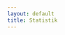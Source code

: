 ```yaml
---
layout: default
title: Statistik
---
```

<script src="/js/papaparse.min.js"></script>
<script src="https://d3js.org/d3.v4.min.js"></script>
<script src="https://cdnjs.cloudflare.com/ajax/libs/Chart.js/2.7.1/Chart.min.js"></script>



<div id="content">
    <div class="container">
        <canvas id="myChart" width="800" height="400"></canvas>
        <script>
                function average(data){
                    var myData = [];
                    switch(data[0]["PublYearMonth"].slice(5)){
                    case "jan": var month = "Januari";
                            break;
                    case "feb": var month = "Februari";
                            break;
                    case "mar": var month = "Mars";
                            break;
                    case "apr": var month = "April";
                            break;
                    case "maj": var month = "Maj";
                            break;
                    case "jun": var month = "Juni";
                            break;
                    case "jul": var month = "Juli";
                            break;
                    case "aug": var month = "Augusti";
                            break;
                    case "sep": var month = "September";
                            break;
                    case "okt": var month = "Oktober";
                            break;
                    case "nov": var month = "November";
                            break;
                    case "dec": var month = "December";
                            break;
                    }
                    for(var i = 0; i < 8;i++){
                        myData[i]=0;
                    }
                    for(var i = 0; i<data.length;i++){
                        myData[0] += parseFloat(data[i].S);
                        myData[1] += parseFloat(data[i].V);
                        myData[2] += parseFloat(data[i].MP);
                        myData[3] += parseFloat(data[i].M);
                        myData[4] += parseFloat(data[i].L);
                        myData[5] += parseFloat(data[i].C);
                        myData[6] += parseFloat(data[i].KD);
                        myData[7] += parseFloat(data[i].SD);
                    }
                    for(var i = 0; i <8;i++){
                        myData[i]= Number((myData[i]/(data.length)).toFixed(1));
                    }
                    var ctx = document.getElementById("myChart").getContext("2d");
                    var myChart = new Chart(ctx,{
                        type: 'bar',
                        data:{
                            labels: ["S","V","MP","M","L","C","KD","SD"],
                            datasets: 
                            [
                                {
                                    label: "Medelvärde",
                                    backgroundColor: ["#C0392B", "#CF000F","#26A65B","#3A539B","#5C97BF","#1E824C","#22A7F0","#F4D03F"],
                                    data: myData
                                }
                            ]
                        },
                        options:{
                            responsive: true,
                            maintainAspectRatio: false,
                            legend: {
                                display: false
                            },
                            tooltips:{
                                callbacks:{
                                    afterLabel: function(tooltipItem, dat){
                                        var values = [];
                                        for(var i = 0;i<data.length;i++){
                                            values.push(data[i].Company +": "+data[i][tooltipItem.xLabel]);
                                        }
                                        return values;
                                    }    
                                }
                            },
                            title: {
                                display: true,
                                text: 'Nuvarande opinionssiffror - ' + month + " " + data[0]["PublYearMonth"].slice(0,4)
                            }
                        }
                    });
                }
        </script>
    </div>
    <div class="container">
        <canvas id="pastChart" style="position: relative; height:70vh; width:80vw"></canvas>
        <script>
            function past(data){
                var pastData = [];
                var dateLabels = [];
                const sums = new Object;
                sums.S = [];
                sums.V = [];
                sums.MP = [];
                sums.M = [];
                sums.L = [];
                sums.C = [];
                sums.KD = [];
                sums.SD = [];
                sums.count = [];
                for(var i = data.length-1; i>=0;i--){
                    if(data[i]["Company"] != "United Minds"){
                        var currp = data[i]["collectPeriodTo"].slice(0,7);
                        for(var prop in sums){
                            if(!sums[prop][currp] && prop != "count"){
                                sums[prop][currp] = parseFloat(data[i][prop]);
                            }
                            else if(prop != "count"){
                                sums[prop][currp] += parseFloat(data[i][prop]);
                            }
                        }
                        if(!sums["count"][currp]){
                            sums["count"][currp] = 1;
                            dateLabels.push(currp);
                        }
                        else
                            sums["count"][currp]++;
                    }
                }
                for(var i = 0; i < dateLabels.length;i++){
                    for(var prop in sums){
                        if(prop != "count")
                            sums[prop][dateLabels[i]] = (sums[prop][dateLabels[i]] / sums.count[dateLabels[i]]).toFixed(1);
                    }
                }
                var ctx = document.getElementById("pastChart").getContext("2d");
                var myChart = new Chart(ctx,{
                    type: 'line',
                    data:{
                        labels: dateLabels,
                        datasets:
                        [
                            {
                                label: "S",
                                backgroundColor: "#C0392B",
                                fill: false,
                                data: Object.values(sums.S)
                            },
                            {
                                label: "V",
                                fill: false,
                                backgroundColor: "#CF000F",
                                data: Object.values(sums.V)
                            },
                            {
                                label: "MP",
                                backgroundColor: "#26A65B",
                                fill: false,
                                data: Object.values(sums.MP)
                            },
                            {
                                label: "M",
                                backgroundColor: "#3A539B",
                                fill: false,
                                data: Object.values(sums.M)
                            },
                            {
                                label: "L",
                                backgroundColor: "#5C97BF",
                                fill: false,
                                data: Object.values(sums.L)
                            },
                            {
                                label: "C",
                                backgroundColor: "#1E824C",
                                fill: false,
                                data: Object.values(sums.C)
                            },
                            {
                                label: "KD",
                                backgroundColor: "#22A7F0",
                                fill: false,
                                data: Object.values(sums.KD)
                            },
                            {
                                label: "SD",
                                backgroundColor: "#F4D03F",
                                fill: false,
                                data: Object.values(sums.SD)
                            }
                        ]
                    },
                    options: {
                        responsive: true,
                        stacked: true,
                        title:{
                            display: true,
                            text: "Opionssiffor, idag - 4 år sen"
                        },
                        tooltips:{
                            mode: 'index',
                            intersect: false
                        },
                        hover:{
                            mode: 'nearest',
                            intersect: true
                        }
                    }
                });
            }
        </script>
    </div>
</div>

<script>
d3.csv("https://raw.githubusercontent.com/hjnilsson/SwedishPolls/master/Data/Polls.csv",function(csv){
    var check = true;
    var pastd = csv.filter(function(row){
        if(row['PublYearMonth'] == ((csv[0]["PublYearMonth"].slice(0,4)-4) + (csv[0]["PublYearMonth"].slice(4)))){
           check = false;
        }
        if(check)
            return row['PublYearMonth'];
    });
    past(pastd);
    var av = csv.filter(function(row){
        return row['PublYearMonth'] == csv[0]["PublYearMonth"];
    });
    average(av);
});
</script>
